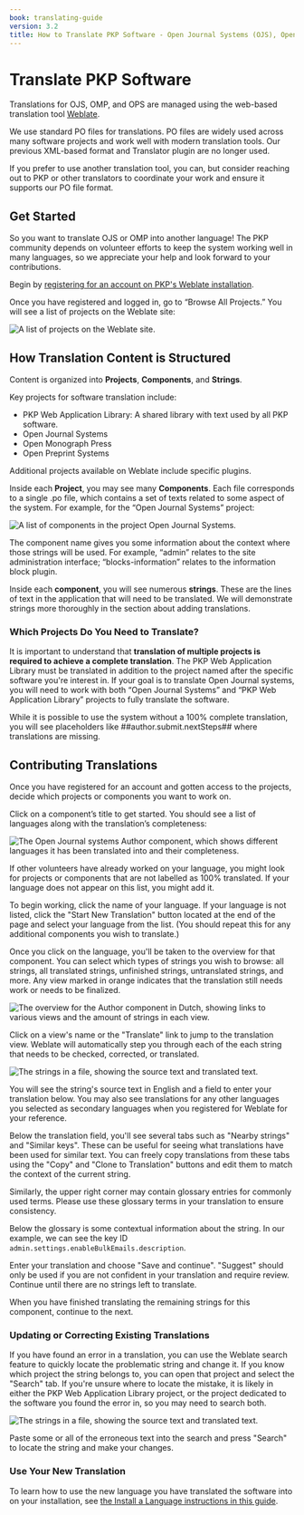 ```yaml
---
book: translating-guide
version: 3.2
title: How to Translate PKP Software - Open Journal Systems (OJS), Open Monograph Press (OMP), and Open Preprint Systems (OPS)
---
```


# Translate PKP Software

Translations for OJS, OMP, and OPS are  managed using the web-based translation tool [Weblate](https://weblate.org).

We use standard PO files for translations. PO files are widely used across many software projects and work well with modern translation tools. Our previous XML-based format and Translator plugin are no longer used.

If you prefer to use another translation tool, you can, but consider reaching out to PKP or other translators to coordinate your work and ensure it supports our PO file format.

## Get Started

So you want to translate OJS or OMP into another language! The PKP community depends on volunteer efforts to keep the system working well in many languages, so we appreciate your help and look forward to your contributions.

Begin by [registering for an account on PKP's Weblate installation](https://translate.pkp.sfu.ca).

Once you have registered and logged in, go to “Browse All Projects.” You will see a list of projects on the Weblate site:

![A list of projects on the Weblate site.](./assets/translating-guide-weblate-projects.png)

## How Translation Content is Structured

Content is organized into **Projects**, **Components**, and **Strings**.

Key projects for software translation include:
* PKP Web Application Library: A shared library with text used by all PKP software.
* Open Journal Systems
* Open Monograph Press
* Open Preprint Systems

Additional projects available on Weblate include specific plugins.

Inside each **Project**, you may see many **Components**. Each file corresponds to a single .po file, which contains a set of texts related to some aspect of the system. For example, for the “Open Journal Systems” project:

![A list of components in the project Open Journal Systems.](./assets/translating-guide-weblate-update-translation.png)

The component name gives you some information about the context where those strings will be used. For example, “admin” relates to the site administration interface; “blocks-information” relates to the information block plugin. 

Inside each **component**, you will see numerous **strings**. These are the lines of text in the application that will need to be translated. We will demonstrate strings more thoroughly in the section about adding translations.

### Which Projects Do You Need to Translate?

It is important to understand that **translation of multiple projects is required to achieve a complete translation**. The PKP Web Application Library must be translated in addition to the project named after the specific software you're interest in. If your goal is to translate Open Journal systems, you will need to work with both “Open Journal Systems” and “PKP Web Application Library” projects to fully translate the software.

While it is possible to use the system without a 100% complete translation, you will see placeholders like ##author.submit.nextSteps## where translations are missing.

## Contributing Translations

Once you have registered for an account and gotten access to the projects, decide which projects or components you want to work on. 

Click on a component’s title to get started. You should see a list of languages along with the translation’s completeness:

![The Open Journal systems Author component, which shows different languages it has been translated into and their completeness.](./assets/translating-guide-weblate-strings.png)

If other volunteers have already worked on your language, you might look for projects or components that are not labelled as 100% translated. If your language does not appear on this list, you might add it.

To begin working, click the name of your language. If your language is not listed, click the "Start New Translation" button located at the end of the page and select your language from the list. (You should repeat this for any additional components you wish to translate.)

Once you click on the language, you'll be taken to the overview for that component. You can select which types of strings you wish to browse: all strings, all translated strings, unfinished strings, untranslated strings, and more. Any view marked in orange indicates that the translation still needs work or needs to be finalized.

![The overview for the Author component in Dutch, showing links to various views and the amount of strings in each view.](./assets/translating-guide-weblate-overview.png)

Click on a view's name or the "Translate" link to jump to the translation view. Weblate will automatically step you through each of the each string that needs to be checked, corrected, or translated.

![The strings in a file, showing the source text and translated text.](./assets/translating-guide-weblate-translate-string.png)

You will see the string's source text in English and a field to enter your translation below. You may also see translations for any other languages you selected as secondary languages when you registered for Weblate for your reference. 

Below the translation field, you'll see several tabs such as "Nearby strings" and "Similar keys". These can be useful for seeing what translations have been used for similar text. You can freely copy translations from these tabs using the "Copy" and "Clone to Translation" buttons and edit them to match the context of the current string. 

Similarly, the upper right corner may contain glossary entries for commonly used terms. Please use these glossary terms in your translation to ensure consistency.

Below the glossary is some contextual information about the string. In our example, we can see the key ID `admin.settings.enableBulkEmails.description`.

Enter your translation and choose "Save and continue". "Suggest" should only be used if you are not confident in your translation and require review. Continue until there are no strings left to translate.

When you have finished translating the remaining strings for this component, continue to the next.


### Updating or Correcting Existing Translations

If you have found an error in a translation, you can use the Weblate search feature to quickly locate the problematic string and change it. If you know which project the string belongs to, you can open that project and select the "Search" tab. If you're unsure where to locate the mistake, it is likely in either the PKP Web Application Library project, or the project dedicated to the software you found the error in, so you may need to search both.

![The strings in a file, showing the source text and translated text.](./assets/translating-guide-weblate-translate-search.png)

Paste some or all of the erroneous text into the search and press "Search" to locate the string and make your changes. 

### Use Your New Translation

To learn how to use the new language you have translated the software into on your installation, see [the Install a Language instructions in this guide](./managing-languages.md#install).

